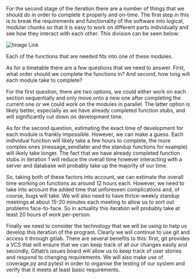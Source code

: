 For the second stage of the iteration there are a number of things that we should do in order to complete it properly and on-time. The first step in this is to break the requirements and functionality of the software into logical, modular chunks so that it is easy to work on different parts individually and see how they interact with each other. This division can be seen below:

![Image Link](https://drive.google.com/file/d/1NcTMOHCe8yb9xuoGI-xHfopTRRJ1KgG8/view?usp=sharing "Modules Diagram")

Each of the functions that are needed fits into one of these modules.

As for a timetable there are a few questions that we need to answer. First, what order should we complete the functions in? And second, how long will each module take to complete? 

For the first question, there are two options, we could either work on each section sequentially and only move onto a new one after completing the current one or we could work on the modules in parallel. The latter option is likely better, especially as we have already completed function stubs, and will significantly cut down on development time.

As for the second question, estimating the exact time of development for each module is frankly impossible. However, we can make a guess. Each individual function will likely take a few hours to complete, the more complex ones (message_sendlater and the standup functions for example) will likely take longer. The fact that we have already completed function stubs in iteration 1 will reduce the overall time however interacting with a server and database will probably take up the majority of our time.

So, taking both of these factors into account, we can estimate the overall time working on functions as around 12 hours each. However, we need to take into account the added time that unforeseen complications and, of course, bugs will take. We will also need to have thrice-weekly standup meetings at about 15-20 minutes each meeting to allow us to sort out problems face-to-face. So in actuality this iteration will probably take at least 20 hours of work per-person. 

Finally we need to consider the technology that we will be using to help us develop this iteration of the program. Clearly we will continue to use git and access it through gitlab. There are several benefits to this: first, git provides a VCS that will ensure that we can keep track of all our changes easily and secondly, Gitlab’s issues board will allow us to keep track of user stories and respond to changing requirements. We will also make use of coverage.py and pytest in order to organise the testing of our system and verify that it meets at least basic requirements.

